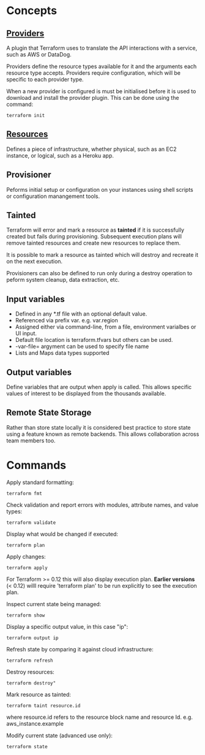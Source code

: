# Concepts

## [Providers](https://www.terraform.io/docs/configuration/providers.html)
A plugin that Terraform uses to translate the API interactions with a service, such as AWS or DataDog. 

Providers define the resource types available for it and the arguments each resource type accepts. Providers require configuration, which will be specific to each provider type.

When a new provider is configured is must be initialised before it is used to download and install the provider plugin. This can be done using the command:
```
terraform init
```

## [Resources](https://www.terraform.io/docs/configuration/resources.html)
Defines a piece of infrastructure, whether physical, such as an EC2 instance, or logical, such as a Heroku app.

## Provisioner
Peforms initial setup or configuration on your instances using shell scripts or configuration manangement tools.

## Tainted
Terraform will error and mark a resource as **tainted** if it is successfully created but fails during provisioning. Subsequent execution plans will remove tainted resources and create new resources to replace them.

It is possible to mark a resource as tainted which will destroy and recreate it on the next execution.

Provisioners can also be defined to run only during a destroy operation to peform system cleanup, data extraction, etc.

## Input variables
- Defined in any *.tf file with an optional default value.
- Referenced via prefix var. e.g. var.region
- Assigned either via command-line, from a file, environment varialbes or UI input. 
- Default file location is terraform.tfvars but others can be used. 
- -var-file= argyment can be used to specify file name
- Lists and Maps data types supported

## Output variables
Define variables that are output when apply is called. This allows specific values of interest to be displayed from the thousands available.

## Remote State Storage
Rather than store state locally it is considered best practice to store state using a feature known as remote backends. This allows collaboration across team members too.

# Commands

Apply standard formatting:
```
terraform fmt
```

Check validation and report errors with modules, attribute names, and value types:
```
terraform validate
```

Display what would be changed if executed:
```
terraform plan
``` 

Apply changes:
```
terraform apply
```
For Terraform >= 0.12 this will also display execution plan. **Earlier versions** (< 0.12) willl require 'terraform plan' to be run explicitly to see the execution plan.

Inspect current state being managed:
```
terraform show
```

Display a specific output value, in this case "ip":
```
terraform output ip
```

Refresh state by comparing it against cloud infrastructure:
```
terraform refresh
```

Destroy resources:
```
terraform destroy"
```

Mark resource as tainted:
```
terraform taint resource.id
```
where resource.id refers to the resource block name and resource Id. e.g. aws_instance.example

Modify current state (advanced use only):
```
terraform state
```